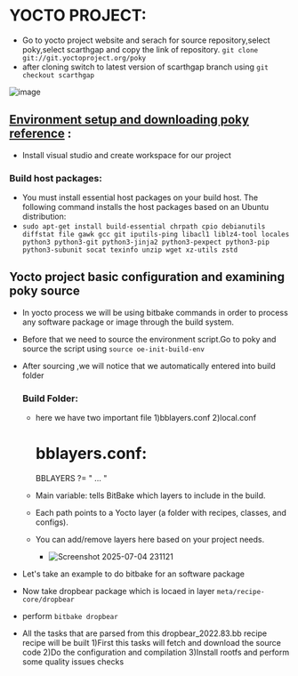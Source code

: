 
# YOCTO PROJECT:

- Go to yocto project website and serach for source repository,select poky,select scarthgap and copy the link of repository.
  `git clone git://git.yoctoproject.org/poky`
- after cloning switch to latest version of scarthgap branch using `git checkout scarthgap`
  
![image](https://github.com/user-attachments/assets/2a82cb7d-6552-4ad0-bb81-6405e0fefecb)  

## <u>Environment setup and downloading poky reference</u> :
- Install visual studio and create workspace for our project
### Build host packages:
- You must install essential host packages on your build host. The following command installs the host packages based on an Ubuntu distribution:
- `sudo apt-get install build-essential chrpath cpio debianutils diffstat file gawk gcc git iputils-ping libacl1 liblz4-tool locales python3 python3-git python3-jinja2 python3-pexpect python3-pip python3-subunit socat texinfo unzip wget xz-utils zstd`
## Yocto project basic configuration and examining poky source
- In yocto process we will be using bitbake commands in order to process any software package or image through the build        system.
- Before that we need to source the environment script.Go to poky and source the script using `source oe-init-build-env`
- After sourcing ,we will notice that we automatically entered into build folder
  ### Build Folder:
  - here we have two important file 1)bblayers.conf  2)local.conf
    # bblayers.conf:
    BBLAYERS ?= " ... "
  - Main variable: tells BitBake which layers to include in the build.
  - Each path points to a Yocto layer (a folder with recipes, classes, and configs).
  - You can add/remove layers here based on your project needs.
    
    - ![Screenshot 2025-07-04 231121](https://github.com/user-attachments/assets/e58f95a4-c18d-48d8-aab6-80a3c9bb4806)
   
- Let's take an example to do bitbake for an software package
- Now take dropbear package which is locaed in layer `meta/recipe-core/dropbear`
- perform `bitbake dropbear`
- All the tasks that are parsed from this dropbear_2022.83.bb recipe recipe will be built
  1)First this tasks will fetch and download the source code
  2)Do the configuration and compilation
  3)Install rootfs and perform some quality issues checks





